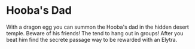 # Hooba's Dad
With a dragon egg you can summon the Hooba's dad in the hidden desert temple. Beware of his friends!  The tend to hang out in groups!  After you beat him find the secrete passage way to be rewarded with an Elytra.
